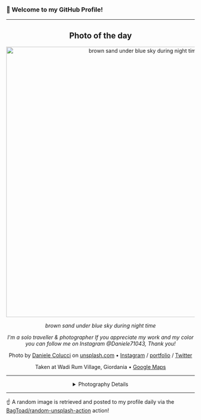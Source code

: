### 👋 Welcome to my GitHub Profile!

----
<div align="center">

## Photo of the day
  
  <a href="https://unsplash.com/photos/brown-sand-under-blue-sky-during-night-time-OtXJhYjbKeg"><img width="720" src="https://images.unsplash.com/photo-1612892483236-52d32a0e0ac1?crop=entropy&cs=tinysrgb&fit=max&fm=jpg&ixid=M3w1OTQ0OTd8MHwxfHJhbmRvbXx8fHx8fHx8fDE3MTkzODIwODJ8&ixlib=rb-4.0.3&q=80&w=1080" alt="brown sand under blue sky during night time"></a>
  
  <em>brown sand under blue sky during night time</em>
  
  <em>I'm a solo traveller & photographer If you appreciate my work and my color you can follow me on Instagram @Daniele71043, Thank you!</em>

  Photo by [Daniele Colucci](https://www.instagram.com/daniele71043/) on [unsplash.com](https://unsplash.com/) • [Instagram](https://instagram.com/Daniele71043) / [portfolio](https://www.instagram.com/daniele71043/) / [Twitter](https://twitter.com/Daniele71043)
  
  Taken at Wadi Rum Village, Giordania • [Google Maps](https://www.google.com/maps/search/?api=1&query=29.574299,35.421037)
  
  ---
  
<details>
<summary>Photography Details</summary>
  
| Parameter     | Value |
| ------------- | ----- |
| Camera Model  | A7II |
| Exposure Time | 1/320 |
| Aperture      | 3.5 |
| Focal Length  | 35.0 |
| ISO           | 400 |
| Location      | Wadi Rum Village, Giordania (Giordania) |
| Coordinates   | Latitude 29.574299, Longitude 35.421037 |

</details>

</div>

----

☝️ A random image is retrieved and posted to my profile daily via the [BagToad/random-unsplash-action](https://github.com/BagToad/random-unsplash-action) action!
